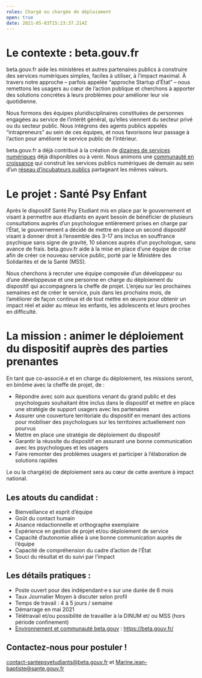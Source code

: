 ```yaml
---
roles: Chargé ou chargée de déploiement
open: true
date: 2021-05-03T15:23:37.214Z
---
```

# **Le contexte : beta.gouv.fr**

beta.gouv.fr aide les ministères et autres partenaires publics à construire des services numériques simples, faciles à utiliser, à l’impact maximal. À travers notre approche – parfois appelée “approche Startup d’État” – nous remettons les usagers au cœur de l’action publique et cherchons à apporter des solutions concrètes à leurs problèmes pour améliorer leur vie quotidienne.

Nous formons des équipes pluridisciplinaires constituées de personnes engagées au service de l’intérêt général, qu’elles viennent du secteur privé ou du secteur public. Nous intégrons des agents publics appelés “intrapreneurs” au sein de ces équipes, et nous favorisons leur passage à l’action pour améliorer le service public de l’intérieur.

beta.gouv.fr a déjà contribué à la création de [dizaines de services numériques](https://beta.gouv.fr/startups/) déjà disponibles ou à venir. Nous animons une [communauté en croissance](https://beta.gouv.fr/communaute/) qui construit les services publics numériques de demain au sein d’un [réseau d’incubateurs publics](https://beta.gouv.fr/incubateurs/) partageant les mêmes valeurs.

# **Le projet : Santé Psy Enfant**

Après le dispositif Santé Psy Etudiant mis en place par le gouvernement et visant à permettre aux étudiants en ayant besoin de bénéficier de plusieurs consultations auprès d’un psychologue entièrement prises en charge par l’État, le gouvernement a décidé de mettre en place un second dispositif visant à donner droit à l’ensemble des 3-17 ans inclus en souffrance psychique sans signe de gravité, 10 séances auprès d’un psychologue, sans avance de frais. beta.gouv.fr aide à la mise en place d’une équipe de crise afin de créer ce nouveau service public, porté par le Ministère des Solidarités et de la Santé (MSS).

Nous cherchons à recruter une équipe composée d’un développeur ou d’une développeuse et une personne en charge du déploiement du dispositif qui accompagnera la cheffe de projet. L’enjeu sur les prochaines semaines est de créer le service, puis dans les prochains mois, de l’améliorer de façon continue et de tout mettre en œuvre pour obtenir un impact réel et aider au mieux les enfants, les adolescents et leurs proches en difficulté.

# **La mission : animer le déploiement du dispositif auprès des parties prenantes**

En tant que co-associé.e et en charge du déploiement, tes missions seront, en binôme avec la cheffe de projet, de :

* Répondre avec soin aux questions venant du grand public et des psychologues souhaitant être inclus dans le dispositif et mettre en place une stratégie de support usagers avec les partenaires
* Assurer une couverture territoriale du dispositif en menant des actions pour mobiliser des psychologues sur les territoires actuellement non pourvus
* Mettre en place une stratégie de déploiement du dispositif
* Garantir la réussite du dispositif en assurant une bonne communication avec les psychologues et les usagers
* Faire remonter des problèmes usagers et participer à l’élaboration de solutions rapides

Le ou la chargé(e) de déploiement sera au cœur de cette aventure à impact national.

## **Les atouts du candidat :**

* Bienveillance et esprit d’équipe
* Goût du contact humain
* Aisance rédactionnelle et orthographe exemplaire
* Expérience en gestion de projet et/ou déploiement de service
* Capacité d’autonomie alliée à une bonne communication auprès de l’équipe
* Capacité de compréhension du cadre d’action de l’État
* Souci du résultat et du suivi par l’impact

## **Les détails pratiques :**

* Poste ouvert pour des indépendant·e·s sur une durée de 6 mois
* Taux Journalier Moyen à discuter selon profil
* Temps de travail : 4 à 5 jours / semaine
* Démarrage en mai 2021
* Télétravail et/ou possibilité de travailler à la DINUM et/ ou MSS (hors période confinement)
* [Environnement et communauté beta.gouv](https://doc.incubateur.net/communaute/) : https://beta.gouv.fr/

## **Contactez-nous pour postuler !**

contact-santepsyetudiants@beta.gouv.fr et Marine.jean-baptiste@sante.gouv.fr